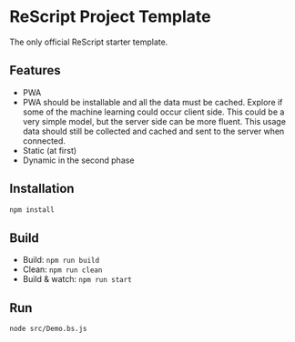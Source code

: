 # ReScript Project Template

The only official ReScript starter template.

## Features

- PWA
- PWA should be installable and all the data must be cached. Explore if some of the machine learning could occur client side. This could be a very simple model, but the server side can be more fluent. This usage data should still be collected and cached and sent to the server when connected.
- Static (at first)
- Dynamic in the second phase

## Installation

```sh
npm install
```

## Build

- Build: `npm run build`
- Clean: `npm run clean`
- Build & watch: `npm run start`

## Run

```sh
node src/Demo.bs.js
```